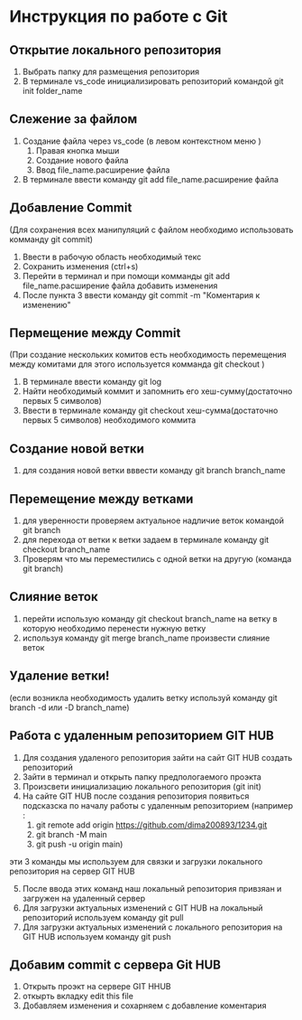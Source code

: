 # Инструкция по работе с Git 

## Открытие локального репозитория ##
1. Выбрать папку для размещения репозитория
2. В терминале vs_code инициализировать репозиторий командой git init folder_name

## Слежение за файлом ##
1. Создание файла через vs_code (в левом контекстном меню )
    1. Правая кнопка мыши 
    2. Создание нового файла
    3. Ввод file_name.расширение файла
2. В терминале ввести команду git add file_name.расширение файла

## Добавление Commit ##
(Для сохранения всех манипуляций с файлом необходимо использовать комманду git commit)
1. Ввести в рабочую область необходимый текс
2. Сохранить изменения  (ctrl+s)
3. Перейти в терминал и при помощи комманды git add file_name.расширение файла добавить изменения
4. После пункта 3 ввести команду git commit -m "Коментария к изменению"

## Пермещение между Commit ##
(При создание нескольких комитов есть необходимость перемещения между комитами для этого используется комманда git checkout )
1. В терминале ввести команду git log
2. Найти необходимый коммит и запомнить его хеш-сумму(достаточно первых 5 символов)
3. Ввести в терминале команду git checkout хеш-сумма(достаточно первых 5 символов) необходимого коммита

## Создание новой ветки ##
1. для создания новой ветки вввести команду git branch branch_name

 ## Перемещение между ветками ##
 1. для уверенности проверяем актуальное надличие веток командой git branch
 2. для перехода от ветки к ветки задаем в терминале команду git checkout branch_name
 3. Проверям что мы переместились с одной ветки на другую (команда git branch)
 
## Слияние веток ##
1. перейти использую команду git checkout branch_name на ветку в которую необходимо перенести нужную ветку
2. используя команду git merge branch_name произвести слияние веток 

## Удаление ветки! ##
(если возникла необходимость удалить ветку  используй команду git branch -d или -D branch_name)

## Работа с удаленным репозиторием  GIT HUB ##

1. Для создания удаленого репозитория зайти на сайт GIT HUB создать репозиторий 
2. Зайти в терминал и открыть  папку предпологаемого проэкта 
3. Произсвети инициализацию локального репозитория (git init) 
4. На сайте GIT HUB после создания репозитория появиться подсказска по началу работы с удаленным репозиторием (например : 
    1. git remote add origin https://github.com/dima200893/1234.git 
    2. git branch -M main 
    3. git push -u origin main)

 эти 3 команды мы используем для связки и загрузки локального репозитория на сервер GIT HUB 
 
 5. После ввода этих команд наш локальный репозитория привзяан и загружен на удаленный сервер
 6. Для загрузки актуальных изменений с GIT HUB на локальный репозиторий используем команду git pull 
 7. Для загрузки актуальных изменений с локального репозитория на GIT HUB используем команду git push

## Добавим commit с сервера Git HUB ##
1. Открыть проэкт на сервере GIT HHUB
2. откырть вкладку edit this file
3. Добавляем изменения и сохарняем с добавление коментария 
